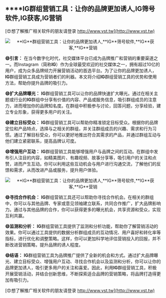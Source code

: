 ## ****IG**群组营销工具：让你的品牌更加诱人,**IG**筛号软件,**IG**获客,**IG**营销**

[😍想了解推广相关软件的朋友请登录 http://www.vst.tw](http://www.vst.tw)

 <center><img src="https://vst.tw/MP4/tuiguang/png/5.png" alt="**IG**群组营销工具：让你的品牌更加诱人,**IG**筛号软件,**IG**获客,**IG**营销"></center>

**😄引言：**
在当今数字化时代，社交媒体平台已成为品牌推广和营销的重要渠道之一。而Instagram（简称**IG**）作为全球最受欢迎的社交媒体之一，拥有超过10亿的用户，成为众多品牌倾力开展营销活动的首选平台。为了让你的品牌更加诱人，**IG**群组营销工具成为营销者们的利器。本文将介绍**IG**群组营销工具的优势和使用方法，帮助你提升品牌的吸引力。

**😄扩大品牌曝光：**
**IG**群组营销工具可以让你的品牌快速扩大曝光。通过在相关主题或行业的**IG**群组中分享有价值的内容、产品或服务信息，吸引群组成员的注意力，进而增加你的品牌知名度。在群组中积极参与讨论，回答问题，分享经验，建立专业形象，获得更多用户的关注。

**😄建立目标受众：**
**IG**群组营销工具可以帮助你精准锁定目标受众。根据你的品牌定位和产品特点，选择与之相关的群组，并关注群组成员的兴趣、需求和行为习惯。通过了解目标受众，你可以更好地推出符合其需求的产品，并通过群组互动与他们建立紧密联系，提高品牌认可度。

**😄增强用户互动：**
**IG**群组营销工具能够增强用户与品牌之间的互动。在群组中发布引人注目的内容，如精美图片、有趣视频、故事分享等，吸引用户的关注和点赞，进而产生互动。你可以利用这些互动机会与用户进行沟通交流，了解他们的反馈和需求，从而改进产品或服务，提升用户体验。

 <center><img src="https://vst.tw/MP4/tuiguang/png/2.png" alt="**IG**群组营销工具：让你的品牌更加诱人,**IG**筛号软件,**IG**获客,**IG**营销"></center>

**😄寻找合作机会：**
**IG**群组营销工具还可以帮助你寻找合作机会。在相关的群组中，你可以与其他品牌、专家或意见领袖建立联系，共同合作推广，扩大品牌影响力。通过与其他品牌的合作，你可以获得更多的曝光机会，共享资源和受众，实现互利共赢。

**😄监测和分析：**
**IG**群组营销工具提供了监测和分析功能，帮助你了解营销活动的效果。你可以通过工具提供的数据分析群组成员的互动情况、用户喜好和转化率等指标，进行优化和调整策略。这样，你可以更加科学地评估营销投入的回报，并不断改进营销策略，提升品牌的诱人程度。

**😄结语：**
**IG**群组营销工具为品牌推广提供了全新的机会和方式。通过扩大品牌曝光、建立目标受众、增强用户互动、寻找合作机会以及监测和分析，你可以让你的品牌更加诱人，吸引更多用户的关注和喜爱。因此，利用**IG**群组营销工具，积极开展营销活动，并结合创新思维，不断探索适合品牌的营销策略，将品牌打造得更加有吸引力。

[😍想了解推广相关软件的朋友请登录 http://www.vst.tw](http://www.vst.tw)



